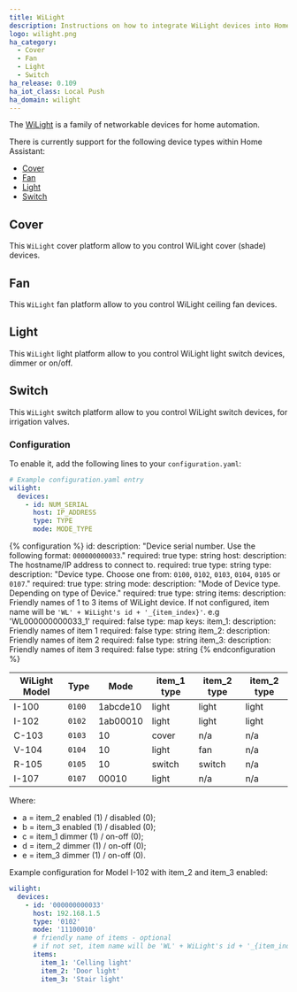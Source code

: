 ```yaml
---
title: WiLight
description: Instructions on how to integrate WiLight devices into Home Assistant.
logo: wilight.png
ha_category:
  - Cover
  - Fan
  - Light
  - Switch
ha_release: 0.109
ha_iot_class: Local Push
ha_domain: wilight
---
```


The [WiLight](http://www.wilight.com.br) is a family of networkable devices for home automation.


There is currently support for the following device types within Home Assistant:

- [Cover](#cover)
- [Fan](#fan)
- [Light](#light)
- [Switch](#switch)

## Cover

This `WiLight` cover platform allow to you control WiLight cover (shade) devices.

## Fan

This `WiLight` fan platform allow to you control WiLight ceiling fan devices.

## Light

This `WiLight` light platform allow to you control WiLight light switch devices, dimmer or on/off.

## Switch

This `WiLight` switch platform allow to you control WiLight switch devices, for irrigation valves.

### Configuration

To enable it, add the following lines to your `configuration.yaml`:

```yaml
# Example configuration.yaml entry
wilight:
  devices:
    - id: NUM_SERIAL
      host: IP_ADDRESS
      type: TYPE
      mode: MODE_TYPE
```

{% configuration %}
id:
  description: "Device serial number. Use the following format: `000000000033`."
  required: true
  type: string
host:
  description: The hostname/IP address to connect to.
  required: true
  type: string
type:
  description: "Device type. Choose one from: `0100`, `0102`, `0103`, `0104`, `0105` or `0107`."
  required: true
  type: string
mode:
  description: "Mode of Device type. Depending on type of Device."
  required: true
  type: string
items:
  description: Friendly names of 1 to 3 items of WiLight device. If not configured, item name will be `'WL' + WiLight's id + '_{item_index}'`. e.g 'WL000000000033_1'
  required: false
  type: map
  keys:
    item_1:
      description: Friendly names of item 1
      required: false
      type: string
    item_2:
      description: Friendly names of item 2
      required: false
      type: string
    item_3:
      description: Friendly names of item 3
      required: false
      type: string
{% endconfiguration %}


  | WiLight Model | Type   | Mode     | item_1 type | item_2 type | item_2 type |
  | ------------- | ------ | -------- | ----------- | ----------- | ----------- |
  | I-100         | `0100` | 1abcde10 | light       | light       | light       |
  | I-102         | `0102` | 1ab00010 | light       | light       | light       |
  | C-103         | `0103` | 10       | cover       | n/a         | n/a         |
  | V-104         | `0104` | 10       | light       | fan         | n/a         |
  | R-105         | `0105` | 10       | switch      | switch      | n/a         |
  | I-107         | `0107` | 00010    | light       | n/a         | n/a         |

  Where:

  - a = item_2 enabled (1) / disabled (0);
  - b = item_3 enabled (1) / disabled (0);
  - c = item_1 dimmer (1) / on-off (0);
  - d = item_2 dimmer (1) / on-off (0);
  - e = item_3 dimmer (1) / on-off (0).

Example configuration for Model I-102 with item_2 and item_3 enabled:

```yaml
wilight:
  devices:
    - id: '000000000033'
      host: 192.168.1.5
      type: '0102'
      mode: '11100010'
      # friendly name of items - optional
      # if not set, item name will be 'WL' + WiLight's id + '_{item_index}'. e.g 'WL000000000033_1'
      items:
        item_1: 'Celling light'
        item_2: 'Door light'
        item_3: 'Stair light'
```
